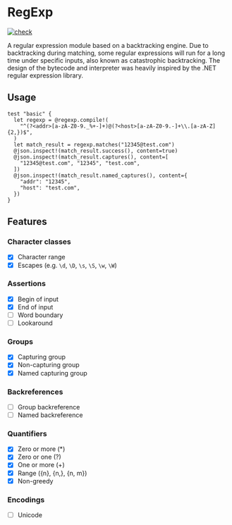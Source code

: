 # RegExp
[![check](https://github.com/yj-qin/regexp/actions/workflows/check.yml/badge.svg)](https://github.com/yj-qin/regexp/actions/workflows/check.yml)

A regular expression module based on a backtracking engine. Due to backtracking during matching, some regular expressions will run for a long time under specific inputs, also known as catastrophic backtracking.
The design of the bytecode and interpreter was heavily inspired by the .NET regular expression library.

## Usage

```moonbit
test "basic" {
  let regexp = @regexp.compile!(
    "^(?<addr>[a-zA-Z0-9._%+-]+)@(?<host>[a-zA-Z0-9.-]+\\.[a-zA-Z]{2,})$",
  )
  let match_result = regexp.matches("12345@test.com")
  @json.inspect!(match_result.success(), content=true)
  @json.inspect!(match_result.captures(), content=[
    "12345@test.com", "12345", "test.com",
  ])
  @json.inspect!(match_result.named_captures(), content={
    "addr": "12345",
    "host": "test.com",
  })
}
```

## Features

### Character classes

- [x] Character range
- [x] Escapes (e.g. `\d`, `\D`, `\s`, `\S`, `\w`, `\W`)

### Assertions

- [x] Begin of input
- [x] End of input
- [ ] Word boundary
- [ ] Lookaround

### Groups

- [x] Capturing group
- [x] Non-capturing group
- [x] Named capturing group

### Backreferences

- [ ] Group backreference
- [ ] Named backreference

### Quantifiers

- [x] Zero or more (\*)
- [x] Zero or one (?)
- [x] One or more (+)
- [x] Range ({n}, {n,}, {n, m})
- [x] Non-greedy

### Encodings

- [ ] Unicode
